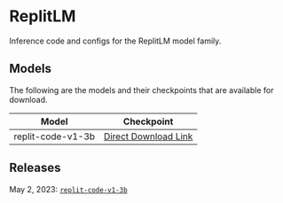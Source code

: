 # ReplitLM
Inference code and configs for the ReplitLM model family.

## Models

The following are the models and their checkpoints that are available for download.

| Model | Checkpoint |
| --- | --- |
| replit-code-v1-3b | [Direct Download Link](https://huggingface.co/replit/replit-code-v1-3b/resolve/main/pytorch_model.bin)|


## Releases
May 2, 2023: [`replit-code-v1-3b`](https://github.com/replit/ReplitLM/tree/main/replit-code-v1-3b)
